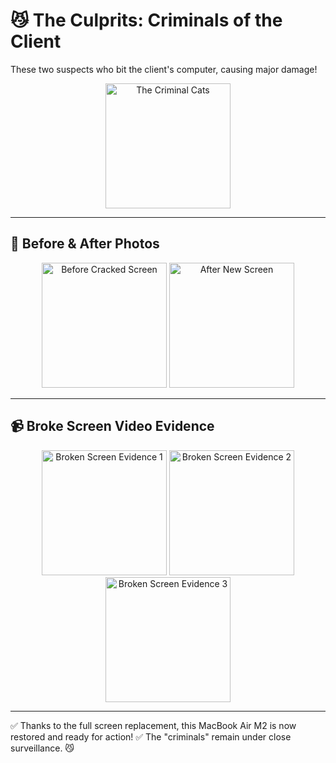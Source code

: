 # 😼 The Culprits: Criminals of the Client
These two suspects who bit the client's computer, causing major damage!

<p align="center">
  <img src="https://github.com/user-attachments/assets/b96aa126-675a-40df-82ed-afecd3c7b2aa" alt="The Criminal Cats" width="200"/>
</p>

---

## 📸 Before & After Photos  

<p align="center">
  <img src="https://github.com/user-attachments/assets/a4ea22f1-c59f-45a6-a2d7-849901f3045d" alt="Before Cracked Screen" width="200"/>
  <img src="https://github.com/user-attachments/assets/934bd662-9354-4678-b516-5ee5416ae165" alt="After New Screen" width="200"/>
</p>

---

## 📹 Broke Screen Video Evidence

<p align="center">
  <img src="https://github.com/user-attachments/assets/ced03213-1c19-4abd-9f6d-0375c344828a" alt="Broken Screen Evidence 1" width="200"/>
  <img src="https://github.com/user-attachments/assets/d84ee587-bc29-47e1-b23e-046eb8584694" alt="Broken Screen Evidence 2" width="200"/>
  <img src="https://github.com/user-attachments/assets/fdc9f2a0-944c-49a6-b61b-ea0460faa9b3" alt="Broken Screen Evidence 3" width="200"/>
</p>

---

✅ Thanks to the full screen replacement, this MacBook Air M2 is now restored and ready for action!
✅ The "criminals" remain under close surveillance. 😼
